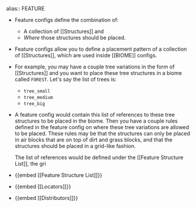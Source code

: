 alias:: FEATURE

- Feature configs define the combination of:
	- A collection of [[Structures]] and
	- *Where* those structures should be placed.
- Feature configs allow you to define a placement pattern of a collection of [[Structures]], which are used inside [[BIOME]] configs.
- For example, you may have a couple tree variations in the form of [[Structures]] and you want to place these tree structures in a biome called `FOREST`. Let's say the list of trees is:
	- `tree_small`
	- `tree_medium`
	- `tree_big`
- A feature config would contain this list of references to these tree structures to be placed in the biome. Then you have a couple rules defined in the feature config on where these tree variations are allowed to be placed. These rules may be that the structures can only be placed in air blocks that are on top of dirt and grass blocks, and that the structures should be placed in a grid-like fashion.
  
  The list of references would be defined under the [[Feature Structure List]], the gri
- {{embed [[Feature Structure List]]}}
- {{embed [[Locators]]}}
- {{embed [[Distributors]]}}